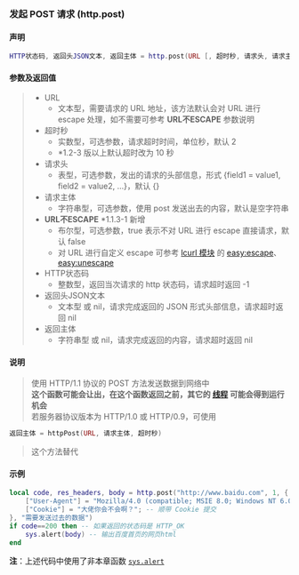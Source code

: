 ### 发起 POST 请求 (**http\.post**)


#### 声明
```lua
HTTP状态码, 返回头JSON文本, 返回主体 = http.post(URL [, 超时秒, 请求头, 请求主体, URL不ESCAPE ])
```


#### 参数及返回值
> - URL
>   - 文本型，需要请求的 URL 地址，该方法默认会对 URL 进行 escape 处理，如不需要可参考 **URL不ESCAPE** 参数说明
> - 超时秒
>   - 实数型，可选参数，请求超时时间，单位秒，默认 2
>   - \*1\.2\-3 版以上默认超时改为 10 秒
> - 请求头
>   - 表型，可选参数，发出的请求的头部信息，形式 \{field1 = value1, field2 = value2, \.\.\.\}，默认 \{\}
> - 请求主体
>   - 字符串型，可选参数，使用 post 发送出去的内容，默认是空字符串
> - **URL不ESCAPE** \*1\.1\.3\-1 新增
>   - 布尔型，可选参数，true 表示不对 URL 进行 escape 直接请求，默认 false
>   - 对 URL 进行自定义 escape 可参考 [lcurl 模块](/Handbook/open-source/lcurl.md) 的 [easy:escape](http://lua-curl.github.io/lcurl/modules/lcurl.html#easy:escape)、[easy:unescape](http://lua-curl.github.io/lcurl/modules/lcurl.html#easy:unescape)
> - HTTP状态码
>   - 整数型，返回当次请求的 http 状态码，请求超时返回 \-1
> - 返回头JSON文本
>   - 文本型 或 nil，请求完成返回的 JSON 形式头部信息，请求超时返回 nil
> - 返回主体
>   - 字符串型 或 nil，请求完成返回的内容，请求超时返回 nil


#### 说明
> 使用 HTTP/1\.1 协议的 POST 方法发送数据到网络中  
> **这个函数可能会让出，在这个函数返回之前，其它的 [线程](/Handbook/thread/README.md) 可能会得到运行机会**  
> 若服务器协议版本为 HTTP/1\.0 或 HTTP/0\.9，可使用  
```lua
返回主体 = httpPost(URL, 请求主体, 超时秒)
```
> 这个方法替代  


#### 示例  
```lua
local code, res_headers, body = http.post("http://www.baidu.com", 1, {
    ["User-Agent"] = "Mozilla/4.0 (compatible; MSIE 8.0; Windows NT 6.0)", -- 模拟 IE8 的请求
    ["Cookie"] = "大佬你会不会啊？"; -- 顺带 Cookie 提交
}, "需要发送过去的数据")
if code==200 then -- 如果返回的状态码是 HTTP_OK
    sys.alert(body) -- 输出百度首页的网页html
end
```
**注**：上述代码中使用了非本章函数 [`sys.alert`](/Handbook/sys/sys.alert.md)  

